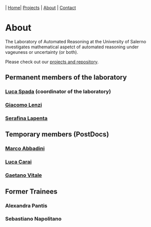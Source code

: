 | [Home](/index)| [Projects](/projects) | [About](/about) | [Contact](/contact)

# About

The Laboratory of Automated Reasoning at the University of Salerno investigates mathematical aspetct of automated reasoning under vageuness or uncertainty (or both).  

Please check out our [projects and repository](https://github.com/aurealab).

## Permanent members of the laboratory

### [Luca Spada](http://logica.dipmat.unisa.it/lucaspada/) (coordinator of the laboratory)
### [Giacomo Lenzi](https://docenti.unisa.it/023111/home)
### [Serafina Lapenta](https://serafinalapenta.weebly.com)

## Temporary members (PostDocs)

### [Marco Abbadini](http://logica.dipmat.unisa.it/marcoabbadini/)
### [Luca Carai](https://lucacarai.github.io)
### [Gaetano Vitale](https://rubrica.unisa.it/persone?matricola=027577)

## Former Trainees
### Alexandra Pantis
### Sebastiano Napolitano
